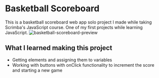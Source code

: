 # Basketball Scoreboard
This is a basketball scoreboard web app solo project I made while taking Scrimba's JavaScript course. One of my first projects while learning JavaScript.
![basketball-scoreboard-preview](https://user-images.githubusercontent.com/95662717/192215352-b9c7c8f5-b4e3-4211-bdc3-3b87e4ccab8d.PNG)
## What I learned making this project
- Getting elements and assigning them to variables
- Working with buttons with onClick functionality to increment the score and starting a new game
